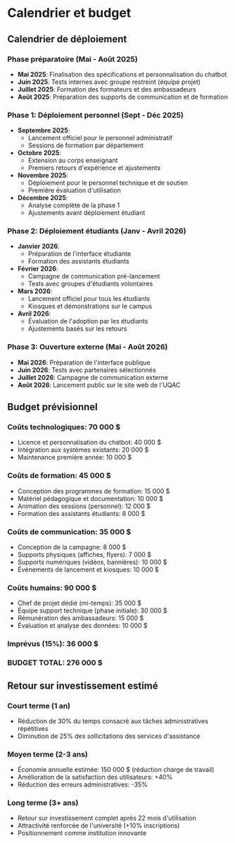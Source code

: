 # Calendrier et budget

## Calendrier de déploiement

### Phase préparatoire (Mai - Août 2025)
- **Mai 2025**: Finalisation des spécifications et personnalisation du chatbot
- **Juin 2025**: Tests internes avec groupe restreint (équipe projet)
- **Juillet 2025**: Formation des formateurs et des ambassadeurs
- **Août 2025**: Préparation des supports de communication et de formation

### Phase 1: Déploiement personnel (Sept - Déc 2025)
- **Septembre 2025**: 
  - Lancement officiel pour le personnel administratif
  - Sessions de formation par département
- **Octobre 2025**: 
  - Extension au corps enseignant
  - Premiers retours d'expérience et ajustements
- **Novembre 2025**: 
  - Déploiement pour le personnel technique et de soutien
  - Première évaluation d'utilisation
- **Décembre 2025**: 
  - Analyse complète de la phase 1
  - Ajustements avant déploiement étudiant

### Phase 2: Déploiement étudiants (Janv - Avril 2026)
- **Janvier 2026**: 
  - Préparation de l'interface étudiante
  - Formation des assistants étudiants
- **Février 2026**: 
  - Campagne de communication pré-lancement
  - Tests avec groupes d'étudiants volontaires
- **Mars 2026**: 
  - Lancement officiel pour tous les étudiants
  - Kiosques et démonstrations sur le campus
- **Avril 2026**: 
  - Évaluation de l'adoption par les étudiants
  - Ajustements basés sur les retours

### Phase 3: Ouverture externe (Mai - Août 2026)
- **Mai 2026**: Préparation de l'interface publique
- **Juin 2026**: Tests avec partenaires sélectionnés
- **Juillet 2026**: Campagne de communication externe
- **Août 2026**: Lancement public sur le site web de l'UQAC

## Budget prévisionnel

### Coûts technologiques: 70 000 $
- Licence et personnalisation du chatbot: 40 000 $
- Intégration aux systèmes existants: 20 000 $
- Maintenance première année: 10 000 $

### Coûts de formation: 45 000 $
- Conception des programmes de formation: 15 000 $
- Matériel pédagogique et documentation: 10 000 $
- Animation des sessions (personnel): 12 000 $
- Formation des assistants étudiants: 8 000 $

### Coûts de communication: 35 000 $
- Conception de la campagne: 8 000 $
- Supports physiques (affiches, flyers): 7 000 $
- Supports numériques (vidéos, bannières): 10 000 $
- Événements de lancement et kiosques: 10 000 $

### Coûts humains: 90 000 $
- Chef de projet dédié (mi-temps): 35 000 $
- Équipe support technique (phase initiale): 30 000 $
- Rémunération des ambassadeurs: 15 000 $
- Évaluation et analyse des données: 10 000 $

### Imprévus (15%): 36 000 $

### BUDGET TOTAL: 276 000 $

## Retour sur investissement estimé

### Court terme (1 an)
- Réduction de 30% du temps consacré aux tâches administratives répétitives
- Diminution de 25% des sollicitations des services d'assistance

### Moyen terme (2-3 ans)
- Économie annuelle estimée: 150 000 $ (réduction charge de travail)
- Amélioration de la satisfaction des utilisateurs: +40%
- Réduction des erreurs administratives: -35%

### Long terme (3+ ans)
- Retour sur investissement complet après 22 mois d'utilisation
- Attractivité renforcée de l'université (+10% inscriptions)
- Positionnement comme institution innovante